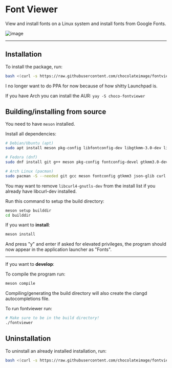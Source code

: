 # Font Viewer
View and install fonts on a Linux system and install fonts from Google Fonts.

![image](https://github.com/user-attachments/assets/2f94ce10-39b7-46c3-bc9b-fecb54ee9207)


---


## Installation

To install the package, run:
```bash
bash <(curl -s https://raw.githubusercontent.com/chocolateimage/fontviewer/refs/heads/main/install.sh)
```

I no longer want to do PPA for now because of how shitty Launchpad is.

If you have Arch you can install the AUR: `yay -S choco-fontviewer`

## Building/installing from source
You need to have `meson` installed.

Install all dependencies:
```bash
# Debian/Ubuntu (apt)
sudo apt install meson pkg-config libfontconfig-dev libgtkmm-3.0-dev libjson-glib-dev libcurl4-gnutls-dev

# Fedora (dnf)
sudo dnf install git g++ meson pkg-config fontconfig-devel gtkmm3.0-devel json-glib-devel libcurl-devel

# Arch Linux (pacman)
sudo pacman -S --needed git gcc meson fontconfig gtkmm3 json-glib curl
```
You may want to remove `libcurl4-gnutls-dev` from the install list if you already have libcurl-dev installed.

Run this command to setup the build directory:
```bash
meson setup builddir
cd builddir
```

If you want to **install**:
```bash
meson install
```
And press "y" and enter if asked for elevated privileges, the program should now appear in the application launcher as "Fonts".

---

If you want to **develop**:

To compile the program run:
```bash
meson compile
```

Compiling/generating the build directory will also create the clangd autocompletions file.

To run fontviewer run:
```bash
# Make sure to be in the build directory!
./fontviewer
```

## Uninstallation

To uninstall an already installed installation, run:
```bash
bash <(curl -s https://raw.githubusercontent.com/chocolateimage/fontviewer/refs/heads/main/uninstall.sh)
```